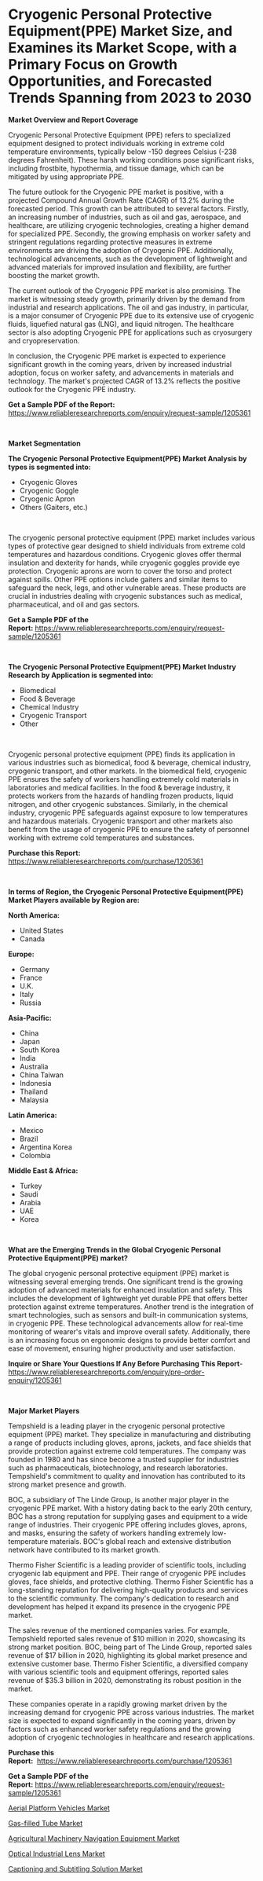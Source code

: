 <p><h1>Cryogenic Personal Protective Equipment(PPE) Market Size, and Examines its Market Scope, with a Primary Focus on Growth Opportunities, and Forecasted Trends Spanning from 2023 to 2030</h1></p><p><strong>Market Overview and Report Coverage</strong></p>
<p><p>Cryogenic Personal Protective Equipment (PPE) refers to specialized equipment designed to protect individuals working in extreme cold temperature environments, typically below -150 degrees Celsius (-238 degrees Fahrenheit). These harsh working conditions pose significant risks, including frostbite, hypothermia, and tissue damage, which can be mitigated by using appropriate PPE.</p><p>The future outlook for the Cryogenic PPE market is positive, with a projected Compound Annual Growth Rate (CAGR) of 13.2% during the forecasted period. This growth can be attributed to several factors. Firstly, an increasing number of industries, such as oil and gas, aerospace, and healthcare, are utilizing cryogenic technologies, creating a higher demand for specialized PPE. Secondly, the growing emphasis on worker safety and stringent regulations regarding protective measures in extreme environments are driving the adoption of Cryogenic PPE. Additionally, technological advancements, such as the development of lightweight and advanced materials for improved insulation and flexibility, are further boosting the market growth.</p><p>The current outlook of the Cryogenic PPE market is also promising. The market is witnessing steady growth, primarily driven by the demand from industrial and research applications. The oil and gas industry, in particular, is a major consumer of Cryogenic PPE due to its extensive use of cryogenic fluids, liquefied natural gas (LNG), and liquid nitrogen. The healthcare sector is also adopting Cryogenic PPE for applications such as cryosurgery and cryopreservation.</p><p>In conclusion, the Cryogenic PPE market is expected to experience significant growth in the coming years, driven by increased industrial adoption, focus on worker safety, and advancements in materials and technology. The market's projected CAGR of 13.2% reflects the positive outlook for the Cryogenic PPE industry.</p></p>
<p><strong>Get a Sample PDF of the Report:</strong> <a href="https://www.reliableresearchreports.com/enquiry/request-sample/1205361">https://www.reliableresearchreports.com/enquiry/request-sample/1205361</a></p>
<p>&nbsp;</p>
<p><strong>Market Segmentation</strong></p>
<p><strong>The Cryogenic Personal Protective Equipment(PPE) Market Analysis by types is segmented into:</strong></p>
<p><ul><li>Cryogenic Gloves</li><li>Cryogenic Goggle</li><li>Cryogenic Apron</li><li>Others (Gaiters, etc.)</li></ul></p>
<p>&nbsp;</p>
<p><p>The cryogenic personal protective equipment (PPE) market includes various types of protective gear designed to shield individuals from extreme cold temperatures and hazardous conditions. Cryogenic gloves offer thermal insulation and dexterity for hands, while cryogenic goggles provide eye protection. Cryogenic aprons are worn to cover the torso and protect against spills. Other PPE options include gaiters and similar items to safeguard the neck, legs, and other vulnerable areas. These products are crucial in industries dealing with cryogenic substances such as medical, pharmaceutical, and oil and gas sectors.</p></p>
<p><strong>Get a Sample PDF of the Report:</strong>&nbsp;<a href="https://www.reliableresearchreports.com/enquiry/request-sample/1205361">https://www.reliableresearchreports.com/enquiry/request-sample/1205361</a></p>
<p>&nbsp;</p>
<p><strong>The Cryogenic Personal Protective Equipment(PPE) Market Industry Research by Application is segmented into:</strong></p>
<p><ul><li>Biomedical</li><li>Food & Beverage</li><li>Chemical Industry</li><li>Cryogenic Transport</li><li>Other</li></ul></p>
<p>&nbsp;</p>
<p><p>Cryogenic personal protective equipment (PPE) finds its application in various industries such as biomedical, food & beverage, chemical industry, cryogenic transport, and other markets. In the biomedical field, cryogenic PPE ensures the safety of workers handling extremely cold materials in laboratories and medical facilities. In the food & beverage industry, it protects workers from the hazards of handling frozen products, liquid nitrogen, and other cryogenic substances. Similarly, in the chemical industry, cryogenic PPE safeguards against exposure to low temperatures and hazardous materials. Cryogenic transport and other markets also benefit from the usage of cryogenic PPE to ensure the safety of personnel working with extreme cold temperatures and substances.</p></p>
<p><strong>Purchase this Report:</strong>&nbsp; <a href="https://www.reliableresearchreports.com/purchase/1205361">https://www.reliableresearchreports.com/purchase/1205361</a></p>
<p>&nbsp;</p>
<p><strong>In terms of Region, the Cryogenic Personal Protective Equipment(PPE) Market Players available by Region are:</strong></p>
<p>
    <p> <strong> North America: </strong>
        <ul>
            <li>United States</li>
            <li>Canada</li>
        </ul>
        </p> 
    <p> <strong> Europe: </strong>
        <ul>
            <li>Germany</li>
            <li>France</li>
            <li>U.K.</li>
            <li>Italy</li>
            <li>Russia</li>
        </ul>
        </p> 
    <p> <strong> Asia-Pacific: </strong>
        <ul>
            <li>China</li>
            <li>Japan</li>
            <li>South Korea</li>
            <li>India</li>
            <li>Australia</li>
            <li>China Taiwan</li>
            <li>Indonesia</li>
            <li>Thailand</li>
            <li>Malaysia</li>
        </ul>
        </p> 
    <p> <strong> Latin America: </strong>
        <ul>
            <li>Mexico</li>
            <li>Brazil</li>
            <li>Argentina Korea</li>
            <li>Colombia</li>
        </ul>
        </p> 
    <p> <strong> Middle East & Africa: </strong>
        <ul>
            <li>Turkey</li>
            <li>Saudi</li>
            <li>Arabia</li>
            <li>UAE</li>
            <li>Korea</li>
        </ul>
    </p>
    </p>
<p>&nbsp;</p>
<p><strong>What are the Emerging Trends in the Global Cryogenic Personal Protective Equipment(PPE) market?</strong></p>
<p><p>The global cryogenic personal protective equipment (PPE) market is witnessing several emerging trends. One significant trend is the growing adoption of advanced materials for enhanced insulation and safety. This includes the development of lightweight yet durable PPE that offers better protection against extreme temperatures. Another trend is the integration of smart technologies, such as sensors and built-in communication systems, in cryogenic PPE. These technological advancements allow for real-time monitoring of wearer's vitals and improve overall safety. Additionally, there is an increasing focus on ergonomic designs to provide better comfort and ease of movement, ensuring higher productivity and user satisfaction.</p></p>
<p><strong>Inquire or Share Your Questions If Any Before Purchasing This Report</strong>- <a href="https://www.reliableresearchreports.com/enquiry/pre-order-enquiry/1205361">https://www.reliableresearchreports.com/enquiry/pre-order-enquiry/1205361</a></p>
<p>&nbsp;</p>
<p><strong>Major Market Players</strong></p>
<p><p>Tempshield is a leading player in the cryogenic personal protective equipment (PPE) market. They specialize in manufacturing and distributing a range of products including gloves, aprons, jackets, and face shields that provide protection against extreme cold temperatures. The company was founded in 1980 and has since become a trusted supplier for industries such as pharmaceuticals, biotechnology, and research laboratories. Tempshield's commitment to quality and innovation has contributed to its strong market presence and growth.</p><p>BOC, a subsidiary of The Linde Group, is another major player in the cryogenic PPE market. With a history dating back to the early 20th century, BOC has a strong reputation for supplying gases and equipment to a wide range of industries. Their cryogenic PPE offering includes gloves, aprons, and masks, ensuring the safety of workers handling extremely low-temperature materials. BOC's global reach and extensive distribution network have contributed to its market growth.</p><p>Thermo Fisher Scientific is a leading provider of scientific tools, including cryogenic lab equipment and PPE. Their range of cryogenic PPE includes gloves, face shields, and protective clothing. Thermo Fisher Scientific has a long-standing reputation for delivering high-quality products and services to the scientific community. The company's dedication to research and development has helped it expand its presence in the cryogenic PPE market.</p><p>The sales revenue of the mentioned companies varies. For example, Tempshield reported sales revenue of $10 million in 2020, showcasing its strong market position. BOC, being part of The Linde Group, reported sales revenue of $17 billion in 2020, highlighting its global market presence and extensive customer base. Thermo Fisher Scientific, a diversified company with various scientific tools and equipment offerings, reported sales revenue of $35.3 billion in 2020, demonstrating its robust position in the market.</p><p>These companies operate in a rapidly growing market driven by the increasing demand for cryogenic PPE across various industries. The market size is expected to expand significantly in the coming years, driven by factors such as enhanced worker safety regulations and the growing adoption of cryogenic technologies in healthcare and research applications.</p></p>
<p><strong>Purchase this Report:</strong>&nbsp;&nbsp;<a href="https://www.reliableresearchreports.com/purchase/1205361">https://www.reliableresearchreports.com/purchase/1205361</a></p>
<p></p>
<p><strong>Get a Sample PDF of the Report:</strong>&nbsp;<a href="https://www.reliableresearchreports.com/enquiry/request-sample/1205361">https://www.reliableresearchreports.com/enquiry/request-sample/1205361</a></p>
<p><p><a href="https://medium.com/@rachaelward34/decoding-aerial-platform-vehicles-market-metrics-market-share-trends-and-growth-patterns-51ed793f458b">Aerial Platform Vehicles Market</a></p><p><a href="https://github.com/shivangireportprime/Market-Research-Report-List-1/blob/main/gas-filled-tube-market.md">Gas-filled Tube Market</a></p><p><a href="https://www.linkedin.com/pulse/agricultural-machinery-navigation-equipment-market-share-amp/">Agricultural Machinery Navigation Equipment Market</a></p><p><a href="https://github.com/sheetalreportprime/Market-Research-Report-List-1/blob/main/optical-industrial-lens-market.md">Optical Industrial Lens Market</a></p><p><a href="https://medium.com/@stoneernser2023/captioning-and-subtitling-solution-market-share-evolution-and-market-growth-trends-2023-2030-4697cda141e9">Captioning and Subtitling Solution Market</a></p></p>